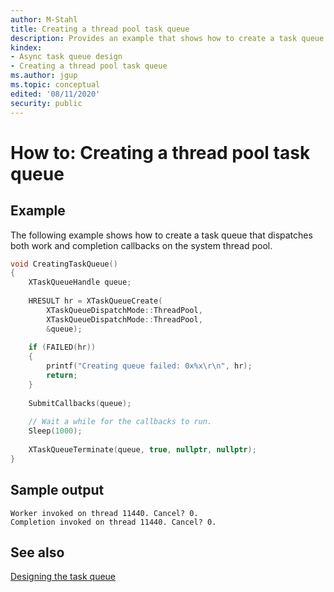 ```yaml
---
author: M-Stahl
title: Creating a thread pool task queue
description: Provides an example that shows how to create a task queue that dispatches both work and completion callbacks on the system thread pool.
kindex:
- Async task queue design
- Creating a thread pool task queue
ms.author: jgup
ms.topic: conceptual
edited: '08/11/2020'
security: public
---
```


# How to: Creating a thread pool task queue

## Example

The following example shows how to create a task queue that dispatches both work and completion callbacks on the system thread pool.

```c++
void CreatingTaskQueue()  
{  
    XTaskQueueHandle queue;  
 
    HRESULT hr = XTaskQueueCreate(  
        XTaskQueueDispatchMode::ThreadPool,  
        XTaskQueueDispatchMode::ThreadPool,  
        &queue);  
 
    if (FAILED(hr))  
    { 
        printf("Creating queue failed: 0x%x\r\n", hr);  
        return;  
    }  
 
    SubmitCallbacks(queue); 
 
    // Wait a while for the callbacks to run.  
    Sleep(1000);  
 
    XTaskQueueTerminate(queue, true, nullptr, nullptr);  
}  
```

## Sample output

```  
Worker invoked on thread 11440. Cancel? 0. 
Completion invoked on thread 11440. Cancel? 0.  
```

## See also

[Designing the task queue](../async-task-queue-design.md)
